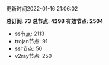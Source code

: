 更新时间2022-01-16 21:06:02

**总订阅: 73**
**总节点: 4298**
**有效节点: 2504**
- ss节点: 2113
- trojan节点: 91
- ssr节点: 50
- v2ray节点: 250
